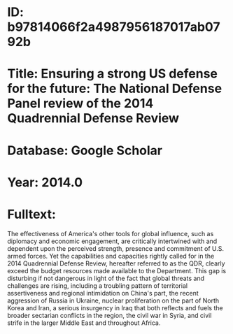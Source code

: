# ID: b97814066f2a4987956187017ab0792b
# Title: Ensuring a strong US defense for the future: The National Defense Panel review of the 2014 Quadrennial Defense Review
# Database: Google Scholar
# Year: 2014.0
# Fulltext:
The effectiveness of America's other tools for global influence, such as diplomacy and economic engagement, are critically intertwined with and dependent upon the perceived strength, presence and commitment of U.S. armed forces.
Yet the capabilities and capacities rightly called for in the 2014 Quadrennial Defense Review, hereafter referred to as the QDR, clearly exceed the budget resources made available to the Department.
This gap is disturbing if not dangerous in light of the fact that global threats and challenges are rising, including a troubling pattern of territorial assertiveness and regional intimidation on China's part, the recent aggression of Russia in Ukraine, nuclear proliferation on the part of North Korea and Iran, a serious insurgency in Iraq that both reflects and fuels the broader sectarian conflicts in the region, the civil war in Syria, and civil strife in the larger Middle East and throughout Africa.